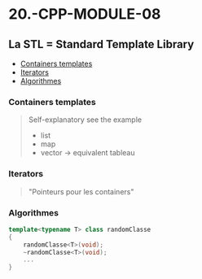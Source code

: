 # 20.-CPP-MODULE-08

## La STL = Standard Template Library
* [Containers templates](#Containers-templates)  
* [Iterators](#Iterators)  
* [Algorithmes](#Algorithmes)  


### Containers templates
> Self-explanatory see the example
> * list
> * map
> * vector ->  equivalent tableau
### Iterators
> "Pointeurs pour les containers"
### Algorithmes
```C++
template<typename T> class randomClasse
{
	randomClasse<T>(void);
	~randomClasse<T>(void);
	...
}
```
